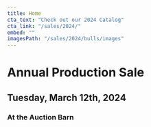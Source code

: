 ```yaml
---
title: Home
cta_text: "Check out our 2024 Catalog"
cta_link: "/sales/2024/"
embed: ""
imagesPath: "/sales/2024/bulls/images"
---
```

# Annual Production Sale
## Tuesday, March 12th, 2024
### At the Auction Barn


